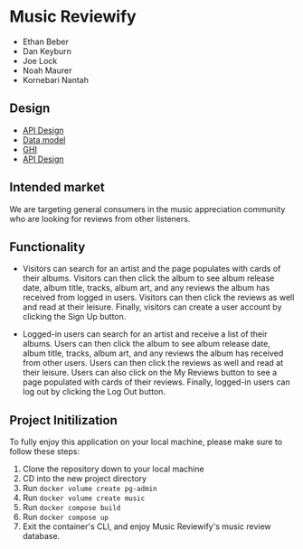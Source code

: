 # Music Reviewify

- Ethan Beber
- Dan Keyburn
- Joe Lock
- Noah Maurer
- Kornebari Nantah

## Design

- [API Design](docs/apis.md)
- [Data model](docs/data-model.md)
- [GHI](docs/ghi.md)
- [API Design](docs/apis.md)

## Intended market

We are targeting general consumers in the music appreciation community who are looking for reviews from other listeners.

## Functionality

- Visitors can search for an artist and the page populates with cards of their albums. Visitors can then click the album to see album release date, album title, tracks, album art, and any reviews the album has received from logged in users. Visitors can then click the reviews as well and read at their leisure. Finally, visitors can create a user account by clicking the Sign Up button.

- Logged-in users can search for an artist and receive a list of their albums. Users can then click the album to see album release date, album title, tracks, album art, and any reviews the album has received from other users. Users can then click the reviews as well and read at their leisure. Users can also click on the My Reviews button to see a page populated with cards of their reviews. Finally, logged-in users can log out by clicking the Log Out button.

## Project Initilization

To fully enjoy this application on your local machine, please make sure to follow these steps:

1. Clone the repository down to your local machine
2. CD into the new project directory
3. Run `docker volume create pg-admin`
4. Run `docker volume create music`
5. Run `docker compose build`
6. Run `docker compose up`
7. Exit the container's CLI, and enjoy Music Reviewify's music review database.
